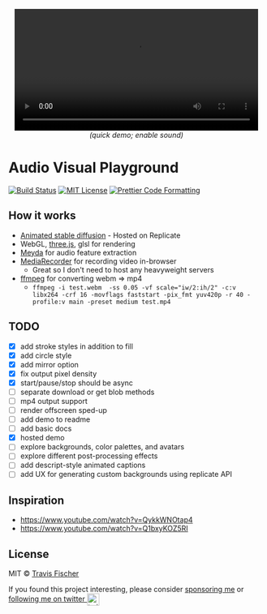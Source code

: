 <p align="center">
  <video width="480" src="https://user-images.githubusercontent.com/552829/212808615-b0851d98-078d-4249-9a7b-9d7c085fd95f.mp4"></video>
  <i>(quick demo; enable sound)</i>
</p>

# Audio Visual Playground

[![Build Status](https://github.com/transitive-bullshit/avp/actions/workflows/test.yml/badge.svg)](https://github.com/transitive-bullshit/avp/actions/workflows/test.yml) [![MIT License](https://img.shields.io/badge/license-MIT-blue)](https://github.com/transitive-bullshit/avp/blob/main/license) [![Prettier Code Formatting](https://img.shields.io/badge/code_style-prettier-brightgreen.svg)](https://prettier.io)

## How it works

- [Animated stable diffusion](https://replicate.com/andreasjansson/stable-diffusion-animation) - Hosted on Replicate
- WebGL, [three.js](https://threejs.org/), glsl for rendering
- [Meyda](https://meyda.js.org/) for audio feature extraction
- [MediaRecorder](https://developer.mozilla.org/en-US/docs/Web/API/MediaRecorder) for recording video in-browser
  - Great so I don't need to host any heavyweight servers
- [ffmpeg](https://ffmpeg.org/) for converting webm ⇒ mp4
  - `ffmpeg -i test.webm  -ss 0.05 -vf scale="iw/2:ih/2" -c:v libx264 -crf 16 -movflags faststart -pix_fmt yuv420p -r 40 -profile:v main -preset medium test.mp4`

## TODO

- [x] add stroke styles in addition to fill
- [x] add circle style
- [x] add mirror option
- [x] fix output pixel density
- [x] start/pause/stop should be async
- [ ] separate download or get blob methods
- [ ] mp4 output support
- [ ] render offscreen sped-up
- [ ] add demo to readme
- [ ] add basic docs
- [x] hosted demo
- [ ] explore backgrounds, color palettes, and avatars
- [ ] explore different post-processing effects
- [ ] add descript-style animated captions
- [ ] add UX for generating custom backgrounds using replicate API

## Inspiration

- https://www.youtube.com/watch?v=QykkWNOtap4
- https://www.youtube.com/watch?v=Q1bxyKOZ5RI

## License

MIT © [Travis Fischer](https://transitivebullsh.it)

If you found this project interesting, please consider [sponsoring me](https://github.com/sponsors/transitive-bullshit) or <a href="https://twitter.com/transitive_bs">following me on twitter <img src="https://storage.googleapis.com/saasify-assets/twitter-logo.svg" alt="twitter" height="24px" align="center"></a>
